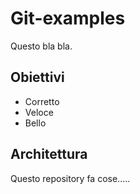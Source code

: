 # Git-examples

Questo bla bla.

## Obiettivi

- Corretto
- Veloce
- Bello

## Architettura

Questo repository fa cose.....